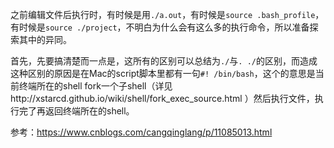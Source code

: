 之前编辑文件后执行时，有时候是用`./a.out`，有时候是`source .bash_profile`，有时候是`source ./project`，不明白为什么会有这么多的执行命令，所以准备探索其中的异同。  

首先，先要搞清楚而一点是，这所有的区别可以总结为`./`与`. ./`的区别，而造成这种区别的原因是在Mac的script脚本里都有一句`#! /bin/bash`，这个的意思是当前终端所在的shell fork一个子shell（详见http://xstarcd.github.io/wiki/shell/fork_exec_source.html ）然后执行文件，执行完了再返回终端所在的shell。 


参考：https://www.cnblogs.com/cangqinglang/p/11085013.html



















































